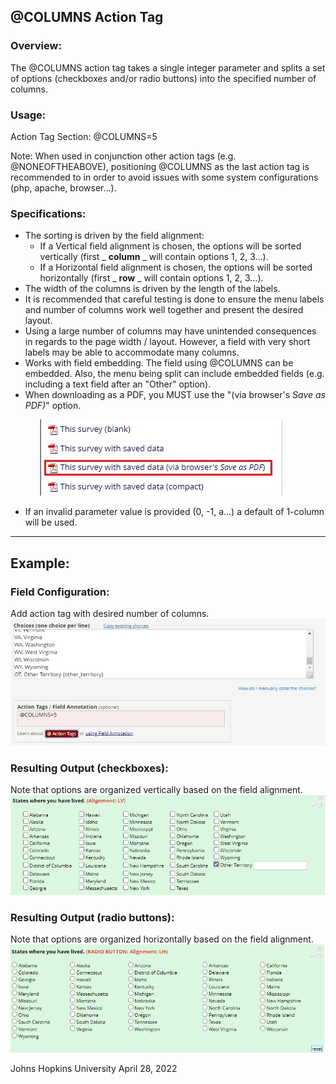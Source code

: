 ## @COLUMNS Action Tag

### Overview:

The @COLUMNS action tag takes a single integer parameter and splits a set of options (checkboxes and/or radio buttons) into the specified number of columns.

### Usage:

Action Tag Section: @COLUMNS=5

Note: When used in conjunction other action tags (e.g. @NONEOFTHEABOVE), positioning @COLUMNS as the last action tag is recommended to in order to avoid issues with some system configurations (php, apache, browser...).

### Specifications:

- The sorting is driven by the field alignment:
  - If a Vertical field alignment is chosen, the options will be sorted vertically (first _ **column** _ will contain options 1, 2, 3…).
  - If a Horizontal field alignment is chosen, the options will be sorted horizontally (first _ **row** _ will contain options 1, 2, 3…).
- The width of the columns is driven by the length of the labels.
- It is recommended that careful testing is done to ensure the menu labels and number of columns work well together and present the desired layout.
- Using a large number of columns may have unintended consequences in regards to the page width / layout. However, a field with very short labels may be able to accommodate many columns.
- Works with field embedding. The field using @COLUMNS can be embedded. Also, the menu being split can include embedded fields (e.g. including a text field after an &quot;Other&quot; option).
- When downloading as a PDF, you MUST use the &quot;(via browser&#39;s _Save as PDF)_&quot; option.

&nbsp;&nbsp;&nbsp;&nbsp;&nbsp;&nbsp;&nbsp;&nbsp;&nbsp;&nbsp;&nbsp;&nbsp;![](images/image1.png "Print to PDF")

- If an invalid parameter value is provided (0, -1, a…) a default of 1-column will be used.

___

## Example:

### Field Configuration:
Add action tag with desired number of columns.
![](images/image2.png "Field Configuration")

### Resulting Output (checkboxes):
Note that options are organized vertically based on the field alignment.
![](images/image3.png "Checkboxes")

### Resulting Output (radio buttons):
Note that options are organized horizontally based on the field alignment.
![](images/image4.png "Radio Buttons")

Johns Hopkins University April 28, 2022
